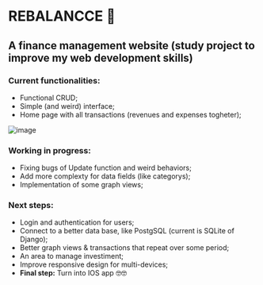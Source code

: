 # REBALANCCE :money_with_wings:
## A finance management website (study project to improve my web development skills)
### Current functionalities:
  * Functional CRUD;
  * Simple (and weird) interface;
  * Home page with all transactions (revenues and expenses togheter);

![image](https://github.com/user-attachments/assets/3bcbf110-8c87-447a-b3aa-d295f31c5fa7)

### Working in progress:
  * Fixing bugs of Update function and weird behaviors;
  * Add more complexty for data fields (like categorys);
  * Implementation of some graph views;

### Next steps:
  * Login and authentication for users;
  * Connect to a better data base, like PostgSQL (current is SQLite of Django);
  * Better graph views & transactions that repeat over some period;
  * An area to manage investiment;
  * Improve responsive design for multi-devices;
  * **Final step:** Turn into IOS app :nerd_face::nerd_face:
